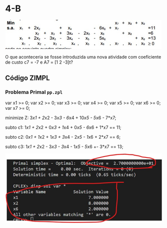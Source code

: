 # 4-B

![image](resources/ex.jpg)

O que aconteceria se fosse introduzida uma nova atividade com
coeficiente de custo c7 = -7 e A7 = [1 2 -3]t?

## Código ZIMPL

### Problema Primal `pp.zpl`

var x1 >= 0;
var x2 >= 0;
var x3 >= 0;
var x4 >= 0;
var x5 >= 0;
var x6 >= 0;
var x7 >= 0;

minimize Z:
    3*x1 + 2*x2 - 3*x3 - 6*x4 + 10*x5 - 5*x6 - 7*x7;

subto c1:
    1*x1 + 2*x2 + 0*x3 + 1*x4 + 0*x5 - 6*x6 + 1*x7 == 11;

subto c2:
    0*x1 + 1*x2 + 1*x3 + 3*x4 - 2*x5 - 1*x6 + 2*x7 == 6;

subto c3:
    1*x1 + 2*x2 - 3*x3 - 3*x4 - 1*x5 - 5*x6 +- 3*x7 == 13;

![image](resources/sol-pp.jpg)
